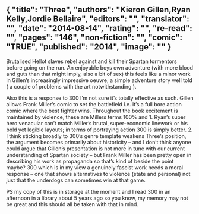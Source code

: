 {
 "title": "Three",
 "authors": "Kieron Gillen,Ryan Kelly,Jordie Bellaire",
 "editors": "",
 "translator": "",
 "date": "2014-08-14",
 "rating": "",
 "re-read": "",
 "pages": "146",
 "non-fiction": "",
 "comic": "TRUE",
 "published": "2014",
 "image": ""
}
---

Brutalised Hellot slaves rebel against and kill their Spartan tormentors before going on the run. An enjoyable boys own adventure (with more blood and guts than that might imply, also a bit of sex) this feels like a minor work in Gillen’s increasingly impressive oeuvre, a simple adventure story well told ( a couple of problems with the art notwithstanding ).

Also this is a response to 300 I’m not sure it’s totally effective as such. Gillen allows Frank Miller’s comic to set the battlefield i.e. it’s a full bore action comic where the best fighter wins. Throughout the book excitement is maintained by violence, these are Millers terms 100% and 1. Ryan’s super hero venacular can’t match Miller’s brutal, super-economic linework or his bold yet legible layouts; in terms of portraying action 300 is simply better. 2. I think sticking broadly to 300’s genre template weakens Three’s position, the argument becomes primarily about historicity – and I don’t think anyone could argue that Gillen’s presentation is not more in tune with our current understanding of Spartan society – but Frank Miller has been pretty open in describing his work as propaganda so that’s kind of beside the point maybe? 300 which is in my view a genuinely fascist work needs a moral response – one that shows alternatives to violence (state and personal) not just that the underdogs can sometimes win at that game.

PS my copy of this is in storage at the moment and I read 300 in an afternoon in a library about 5 years ago so you know, my memory may not be great and this should all be taken with that in mind.

